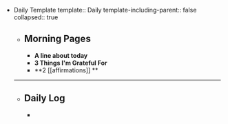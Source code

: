 - Daily Template
  template:: Daily
  template-including-parent:: false
  collapsed:: true
	- ## Morning Pages
		- **A line about today**
		- **3 Things I'm Grateful For**
		- **2 [[affirmations]] **
	- -----
	- ## Daily Log
		-